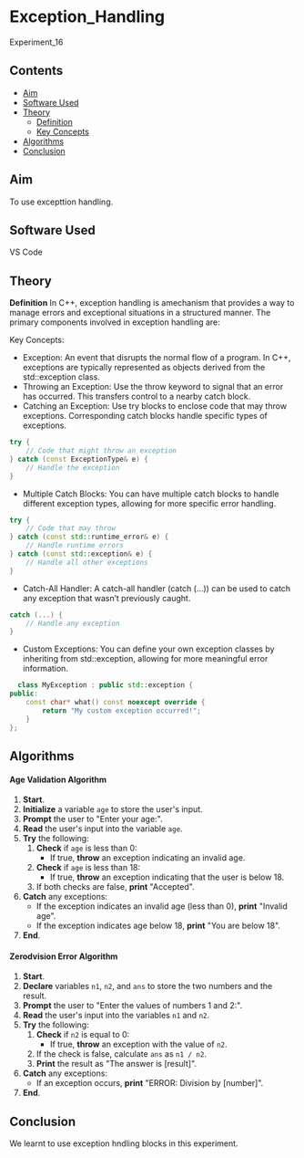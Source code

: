 # Exception_Handling
Experiment_16

## Contents
- [Aim](#aim)
- [Software Used](#software-used)
- [Theory](#theory)
  * [Definition](#definition)
  * [Key Concepts](#keyconcepts)
- [Algorithms](#algorithms)
- [Conclusion](#conclusion)

## Aim 
To use excepttion handling.

## Software Used 
VS Code

## Theory
**Definition**
In C++, exception handling is amechanism that provides a way to manage errors and exceptional situations in a structured manner. The primary components involved in exception handling are:

Key Concepts:

* Exception: An event that disrupts the normal flow of a program. In C++, exceptions are typically represented as objects derived from the std::exception class.
* Throwing an Exception: Use the throw keyword to signal that an error has occurred. This transfers control to a nearby catch block.
* Catching an Exception: Use try blocks to enclose code that may throw exceptions. Corresponding catch blocks handle specific types of exceptions.

```cpp
try {
    // Code that might throw an exception
} catch (const ExceptionType& e) {
    // Handle the exception
}

```
* Multiple Catch Blocks: You can have multiple catch blocks to handle different exception types, allowing for more specific error handling.

```cpp
try {
    // Code that may throw
} catch (const std::runtime_error& e) {
    // Handle runtime errors
} catch (const std::exception& e) {
    // Handle all other exceptions
}
```
* Catch-All Handler: A catch-all handler (catch (...)) can be used to catch any exception that wasn’t previously caught.

```cpp
catch (...) {
    // Handle any exception
}
```
* Custom Exceptions: You can define your own exception classes by inheriting from std::exception, allowing for more meaningful error information.
```cpp
  class MyException : public std::exception {
public:
    const char* what() const noexcept override {
        return "My custom exception occurred!";
    }
};
```

## Algorithms
#### Age Validation Algorithm

1. **Start**.
2. **Initialize** a variable `age` to store the user's input.
3. **Prompt** the user to "Enter your age:".
4. **Read** the user's input into the variable `age`.
5. **Try** the following:
   1. **Check** if `age` is less than 0:
      - If true, **throw** an exception indicating an invalid age.
   2. **Check** if `age` is less than 18:
      - If true, **throw** an exception indicating that the user is below 18.
   3. If both checks are false, **print** "Accepted".
6. **Catch** any exceptions:
   - If the exception indicates an invalid age (less than 0), **print** "Invalid age".
   - If the exception indicates age below 18, **print** "You are below 18".
7. **End**.

#### Zerodvision Error Algorithm 

1. **Start**.
2. **Declare** variables `n1`, `n2`, and `ans` to store the two numbers and the result.
3. **Prompt** the user to "Enter the values of numbers 1 and 2:".
4. **Read** the user's input into the variables `n1` and `n2`.
5. **Try** the following:
   1. **Check** if `n2` is equal to 0:
      - If true, **throw** an exception with the value of `n2`.
   2. If the check is false, calculate `ans` as `n1 / n2`.
   3. **Print** the result as "The answer is [result]".
6. **Catch** any exceptions:
   - If an exception occurs, **print** "ERROR: Division by [number]".
7. **End**.

## Conclusion
We learnt to use exception hndling blocks in this experiment.
